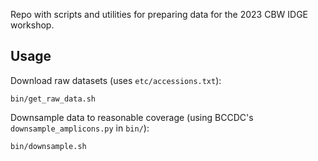 Repo with scripts and utilities for preparing data for the 2023 CBW IDGE workshop.

## Usage

Download raw datasets (uses `etc/accessions.txt`):

```
bin/get_raw_data.sh
```

Downsample data to reasonable coverage (using BCCDC's `downsample_amplicons.py` in `bin/`):

```
bin/downsample.sh
```
